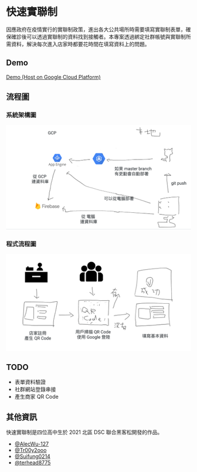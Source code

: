 # 快速實聯制
因應政府在疫情實行的實聯制政策，進出各大公共場所時需要填寫實聯制表單，確保確診後可以透過實聯制的資料找到接觸者。本專案透過綁定社群帳號與實聯制所需資料，解決每次進入店家時都要花時間在填寫資料上的問題。
## Demo
[Demo (Host on Google Cloud Platform)](https://gcp2021test.uc.r.appspot.com/)
## 流程圖
### 系統架構圖
![](./images/系統架構圖.png)
### 程式流程圖
![](./images/程式流程圖.png)
## TODO
- 表單資料驗證
- 社群網站登錄串接
- 產生商家 QR Code
## 其他資訊
快速實聯制是四位高中生於 2021 北區 DSC 聯合黑客松開發的作品。
- [@AlecWu-127](https://www.github.com/AlecWu-127)
- [@Tr00y2ooo](https://github.com/Impossibleimagine)
- [@Suifung0214](https://github.com/Suifeng0214)
- [@terhead8775](https://github.com/terhead8775)